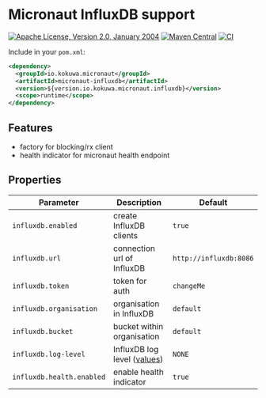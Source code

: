 # Micronaut InfluxDB support

[![Apache License, Version 2.0, January 2004](https://img.shields.io/github/license/kokuwaio/micronaut-influxdb.svg?label=License)](http://www.apache.org/licenses/)
[![Maven Central](https://img.shields.io/maven-central/v/io.kokuwa.micronaut/micronaut-influxdb.svg?label=Maven%20Central)](https://search.maven.org/search?q=g:%22io.kokuwa.micronaut%22%20AND%20a:%22micronaut-influxdb%22)
[![CI](https://img.shields.io/github/actions/workflow/status/kokuwaio/micronaut-influxdb/ci.yaml?branch=main&label=CI)](https://github.com/kokuwaio/micronaut-influxdb/actions/workflows/ci.yaml?query=branch%3Amain)

Include in your `pom.xml`:

```xml
<dependency>
  <groupId>io.kokuwa.micronaut</groupId>
  <artifactId>micronaut-influxdb</artifactId>
  <version>${version.io.kokuwa.micronaut.influxdb}</version>
  <scope>runtime</scope>
</dependency>
```

## Features

* factory for blocking/rx client
* health indicator for micronaut health endpoint

## Properties

| Parameter | Description | Default |
|---|---|---|
| `influxdb.enabled` | create InfluxDB clients | `true` |
| `influxdb.url` | connection url of InfluxDB | `http://influxdb:8086` |
| `influxdb.token` | token for auth | `changeMe` |
| `influxdb.organisation` | organisation in InfluxDB | `default` |
| `influxdb.bucket` | bucket within organisation | `default` |
| `influxdb.log-level` | InfluxDB log level ([values](https://github.com/influxdata/influxdb-client-java/blob/master/client-core/src/main/java/com/influxdb/LogLevel.java#L27)) | `NONE` |
| `influxdb.health.enabled` | enable health indicator | `true` |
